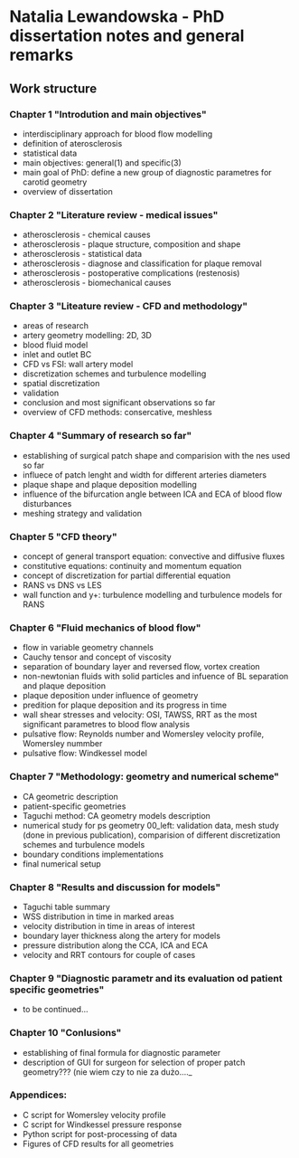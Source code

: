 # Natalia Lewandowska - PhD dissertation notes and general remarks

## Work structure

### Chapter 1 "Introdution and main objectives"
+ interdisciplinary approach for blood flow modelling
+ definition of aterosclerosis
+ statistical data
+ main objectives: general(1) and specific(3)
+ main goal of PhD: define a new group of diagnostic parametres for carotid geometry
+ overview of dissertation 

### Chapter 2 "Literature review - medical issues"
+ atherosclerosis - chemical causes
+ atherosclerosis - plaque structure, composition and shape
+ atherosclerosis - statistical data
+ atherosclerosis - diagnose and classification for plaque removal
+ atherosclerosis - postoperative complications (restenosis)
+ atherosclerosis - biomechanical causes

### Chapter 3 "Liteature review - CFD and methodology"
+ areas of research
+ artery geometry modelling: 2D, 3D
+ blood fluid model
+ inlet and outlet BC
+ CFD vs FSI: wall artery model
+ discretization schemes and turbulence modelling
+ spatial discretization
+ validation
+ conclusion and most significant observations so far
+ overview of CFD methods: consercative, meshless

### Chapter 4 "Summary of research so far"
+ establishing of surgical patch shape and comparision with the nes used so far
+ influece of patch lenght and width for different arteries diameters
+ plaque shape and plaque deposition modelling
+ influence of the bifurcation angle between ICA and ECA of blood flow disturbances
+ meshing strategy and validation

### Chapter 5 "CFD theory"
+ concept of general transport equation: convective and diffusive fluxes
+ constitutive equations: continuity and momentum equation
+ concept of discretization for partial differential equation
+ RANS vs DNS vs LES
+ wall function and y+: turbulence modelling and turbulence models for RANS

### Chapter 6 "Fluid mechanics of blood flow"
+ flow in variable geometry channels
+ Cauchy tensor and concept of viscosity
+ separation of boundary layer and reversed flow, vortex creation
+ non-newtonian fluids with solid particles and infuence of BL separation and plaque deposition
+ plaque deposition under influence of geometry
+ predition for plaque deposition and its progress in time
+ wall shear stresses and velocity: OSI, TAWSS, RRT as the most significant parametres to blood flow analysis
+ pulsative flow: Reynolds number and Womersley velocity profile, Womersley nummber
+ pulsative flow: Windkessel model

### Chapter 7 "Methodology: geometry and numerical scheme"
+ CA geometric description 
+ patient-specific geometries
+ Taguchi method: CA geometry models description
+ numerical study for ps geometry 00_left: validation data, mesh study (done in previous publication), comparision of different discretization schemes and turbulence models
+ boundary conditions implementations
+ final numerical setup

### Chapter 8 "Results and discussion for models"
+ Taguchi table summary
+ WSS distribution in time in marked areas
+ velocity distribution in time in areas of interest
+ boundary layer thickness along the artery for models
+ pressure distribution along the CCA, ICA and ECA
+ velocity and RRT contours for couple of cases

### Chapter 9 "Diagnostic parametr and its evaluation od patient specific geometries"
+ to be continued...

### Chapter 10 "Conlusions"
+ establishing of final formula for diagnostic parameter
+ description of GUI for surgeon for selection of proper patch geometry??? (nie wiem czy to nie za dużo...._

### Appendices:
+ C script for Womersley velocity profile
+ C script for Windkessel pressure response
+ Python script for post-processing of data
+ Figures of CFD results for all geometries


